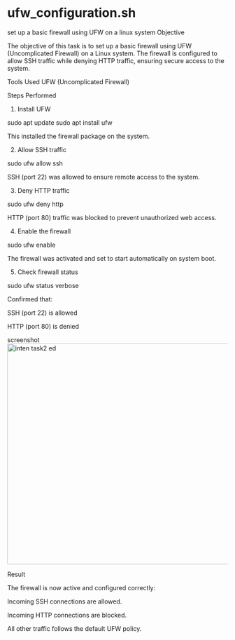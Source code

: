 # ufw_configuration.sh
set up a basic firewall using UFW on a linux system
Objective

The objective of this task is to set up a basic firewall using UFW (Uncomplicated Firewall) on a Linux system. The firewall is configured to allow SSH traffic while denying HTTP traffic, ensuring secure access to the system.

Tools Used
UFW (Uncomplicated Firewall)

Steps Performed
1. Install UFW

sudo apt update
sudo apt install ufw

This installed the firewall package on the system.

2. Allow SSH traffic

sudo ufw allow ssh

SSH (port 22) was allowed to ensure remote access to the system.

3. Deny HTTP traffic

sudo ufw deny http

HTTP (port 80) traffic was blocked to prevent unauthorized web access.

4. Enable the firewall

sudo ufw enable

The firewall was activated and set to start automatically on system boot.

5. Check firewall status

sudo ufw status verbose

Confirmed that:

SSH (port 22) is allowed

HTTP (port 80) is denied

screenshot
<img width="922" height="504" alt="inten task2 ed" src="https://github.com/user-attachments/assets/db7a5de5-8bc8-4080-b3eb-fa6b24e60dfe" />

Result

The firewall is now active and configured correctly:

Incoming SSH connections are allowed.

Incoming HTTP connections are blocked.

All other traffic follows the default UFW policy.
